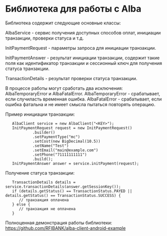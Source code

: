 Библиотека для работы c Alba
=============

Библиотека содержит следующие основные классы:

AlbaService - сервис получения доступных способов оплат, инициации транзакции, проверки статуса и т.д.

InitPaymentRequest - параметры запроса для инициации транзакции.

InitPaymentAnswer - результат инициации транзакции, содержит такие поля как идентификатор транзакции и сессионный ключ для получения статуса транзакции.

TransactionDetails - результат проверки статуса транзакции.

В процессе работы могут сработать два исключения: AlbaTemporaryError и AlbaFatalError.
AlbaTemporaryError - срабатывает, если случиласть временная ошибка.
AlbaFatalError - срабатывает, если ошибка фатальна и не имеет смысла пытаться повторять операцию.


Пример инициации транзакции:

       AlbaClient service = new AlbaClient("<KEY>");
       InitPaymentRequest request = new InitPaymentRequest()
                .builder()
                .setPaymentType("mc")
                .setCost(new BigDecimal(10.5))
                .setName("Test")
                .setEmail("main@example.com")
                .setPhone("71111111111")
                .build();
       InitPaymentAnswer answer = service.initPayment(request);

Получение статуса транзакции:

       TransactionDetails details = service.transactionDetails(answer.getSessionKey());
       if (details.getStatus() == TransactionStatus.PAYED || details.getStatus() == TransactionStatus.SUCCESS) {
          // транзакция оплачена
       } else {
          // транзакция не оплачена
       }

Полноценная демонстрация работы библиотеки: https://github.com/RFIBANK/alba-client-android-example
